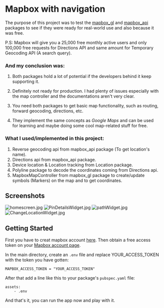 # Mapbox with navigation

The purpose of this project was to test the [mapbox_gl](https://pub.dev/packages/mapbox_gl) and [mapbox_api](https://pub.dev/packages/mapbox_api) packages to see if they were ready for real-world use and also because it was free.

P.S: Mapbox will give you a 25,000 free monthly active users and only 100,000 free requests for Directions API and same amount for Temporary Geocoding API (A search query).

### And my conclusion was:

1. Both packages hold a lot of potential if the developers behind it keep supporting it.

2. Definitely not ready for production. I had plenty of issues especially with the map controller and the documentations aren't very clear.

3. You need both packages to get basic map functionality, such as routing, forward geocoding, directions, etc.

4. They implement the same concepts as _Google Maps_ and can be used for learning and maybe doing some cool map-related stuff for free.

### What I used/implemented in this project:

1. Reverse geocoding api from mapbox_api package (To get location's name).
2. Directions api from mapbox_api package.
3. Device location & Location tracking from Location package.
4. Polyline package to decode the coordinates coming from Directions api.
5. MapboxMapController from mapbox_gl package to create/update symbols (Markers) on the map and to get coordinates.

## Screenshots

![homescreen.jpg](./images/1.jpg)
![PinDetailsWidget.jpg](./images/2.jpg)
![pathWidget.jpg](./images/3.jpg)
![ChangeLocationWidget.jpg](./images/4.jpg)

## Getting Started

First you have to creat mapbox account [here](https://account.mapbox.com/auth/signup/). Then obtain a free access token on your [Mapbox account page](https://account.mapbox.com/access-tokens/).

In the main directory, create an `.env` file and replace YOUR_ACCESS_TOKEN with the token you have gotten:

```
MAPBOX_ACCESS_TOKEN = "YOUR_ACCESS_TOKEN"
```

After that add a line like this to your package's `pubspec.yaml` file:

```
assets:
    - .env
```

And that's it, you can run the app now and play with it.
